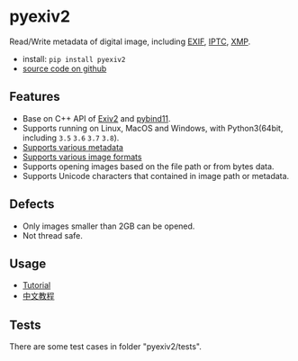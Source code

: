 # pyexiv2

Read/Write metadata of digital image, including [EXIF](https://en.wikipedia.org/wiki/Exif), [IPTC](https://en.wikipedia.org/wiki/International_Press_Telecommunications_Council), [XMP](https://en.wikipedia.org/wiki/Extensible_Metadata_Platform).

- install: `pip install pyexiv2`
- [source code on github](https://github.com/LeoHsiao1/pyexiv2)

## Features

- Base on C++ API of [Exiv2](https://www.exiv2.org/index.html) and [pybind11](https://github.com/pybind/pybind11).
- Supports running on Linux, MacOS and Windows, with Python3(64bit, including `3.5` `3.6` `3.7` `3.8`).
- [Supports various metadata](https://www.exiv2.org/metadata.html)
- [Supports various image formats](https://dev.exiv2.org/projects/exiv2/wiki/Supported_image_formats)
- Supports opening images based on the file path or from bytes data.
- Supports Unicode characters that contained in image path or metadata.

## Defects

- Only images smaller than 2GB can be opened.
- Not thread safe.

## Usage

- [Tutorial](https://github.com/LeoHsiao1/pyexiv2/blob/master/docs/Tutorial.md)
- [中文教程](https://github.com/LeoHsiao1/pyexiv2/blob/master/docs/Tutorial-cn.md)

## Tests

There are some test cases in folder "pyexiv2/tests". 
